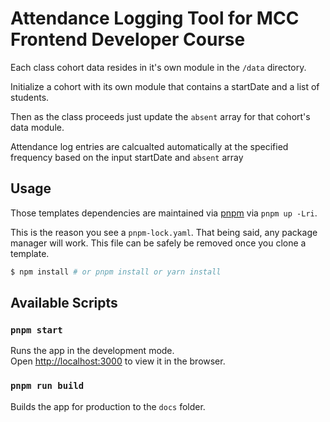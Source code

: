 # Attendance Logging Tool for MCC Frontend Developer Course

Each class cohort data resides in it's own module in the `/data` directory.

Initialize a cohort with its own module that contains a startDate and a list of students.

Then as the class proceeds just update the `absent` array for that cohort's data module.

Attendance log entries are calcualted automatically at the specified frequency based on the input startDate and `absent` array

## Usage

Those templates dependencies are maintained via [pnpm](https://pnpm.io) via `pnpm up -Lri`.

This is the reason you see a `pnpm-lock.yaml`. That being said, any package manager will work. This file can be safely be removed once you clone a template.

```bash
$ npm install # or pnpm install or yarn install
```

## Available Scripts

### `pnpm start`

Runs the app in the development mode.<br>
Open [http://localhost:3000](http://localhost:3000) to view it in the browser.

### `pnpm run build`

Builds the app for production to the `docs` folder.
